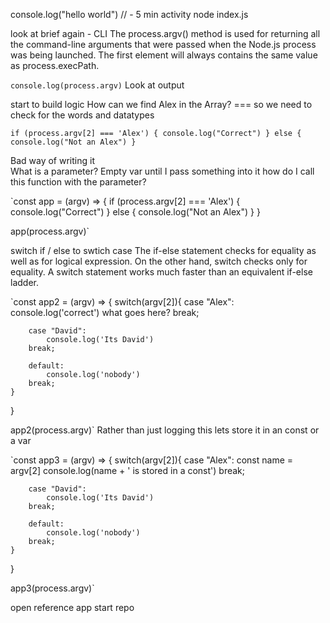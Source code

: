 console.log("hello world") // - 5 min activity 
node index.js

look at brief again - CLI 
The process.argv() method is used for returning all 
the command-line arguments that were passed when the Node.js 
process was being launched. 
The first element will always contains the same value as process.execPath. 

`console.log(process.argv)`
Look at output 

start to build logic How can we find Alex in the Array?
 === so we need to check for the words and datatypes 
 
`if (process.argv[2] === 'Alex') {
    console.log("Correct")
} else {
    console.log("Not an Alex")
}
`

Bad way of writing it  
What is a parameter?
Empty var until I pass something into it 
how do I call this function with the parameter?

`const app = (argv) => {
    if (process.argv[2] === 'Alex') {
        console.log("Correct")
     } else {
        console.log("Not an Alex")
     } 
}

app(process.argv)`

switch if / else to swtich case
The if-else statement checks for equality as well as for logical expression. 
On the other hand, switch checks only for equality.
A switch statement works much faster than an equivalent if-else ladder. 

`const app2 = (argv)  => {
    switch(argv[2]){
        case "Alex":
            console.log('correct')
        what goes here?
        break;

        case "David":
            console.log('Its David')
        break;

        default:
            console.log('nobody')
        break;
    }
}

app2(process.argv)`
Rather than just logging this lets store it in an const or a var

`const app3 = (argv)  => {
    switch(argv[2]){
        case "Alex":
            const name = argv[2]
            console.log(name + ' is stored in a const')
        break;

        case "David":
            console.log('Its David')
        break;

        default:
            console.log('nobody')
        break;
    }
}

app3(process.argv)`

open reference app 
start repo 


